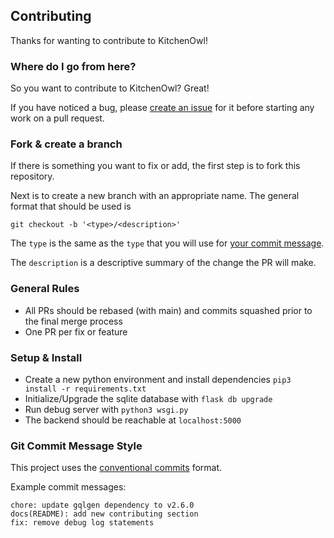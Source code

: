 ## Contributing

Thanks for wanting to contribute to KitchenOwl!

### Where do I go from here?

So you want to contribute to KitchenOwl? Great!

If you have noticed a bug, please [create an issue](https://github.com/TomBursch/KitchenOwl/issues/new) for it before starting any work on a pull request.

### Fork & create a branch

If there is something you want to fix or add, the first step is to fork this repository.

Next is to create a new branch with an appropriate name. The general format that should be used is

```
git checkout -b '<type>/<description>'
```

The `type` is the same as the `type` that you will use for [your commit message](https://www.conventionalcommits.org/en/v1.0.0/#summary).

The `description` is a descriptive summary of the change the PR will make.

### General Rules

- All PRs should be rebased (with main) and commits squashed prior to the final merge process
- One PR per fix or feature

### Setup & Install
- Create a new python environment and install dependencies `pip3 install -r requirements.txt`
- Initialize/Upgrade the sqlite database with `flask db upgrade`
- Run debug server with `python3 wsgi.py`
- The backend should be reachable at `localhost:5000`

### Git Commit Message Style

This project uses the [conventional commits](https://www.conventionalcommits.org/en/v1.0.0/#summary) format.

Example commit messages:

```
chore: update gqlgen dependency to v2.6.0
docs(README): add new contributing section
fix: remove debug log statements
```
